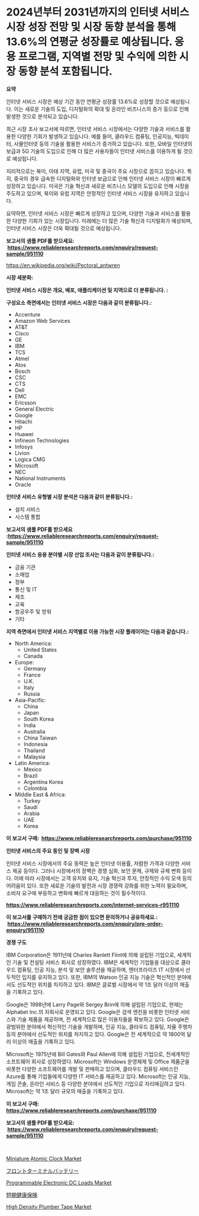 <p><h1>2024년부터 2031년까지의 인터넷 서비스 시장 성장 전망 및 시장 동향 분석을 통해 13.6%의 연평균 성장률로 예상됩니다. 응용 프로그램, 지역별 전망 및 수익에 의한 시장 동향 분석 포함됩니다.</h1></p><p><strong>요약</strong></p>
<p><p>인터넷 서비스 시장은 예상 기간 동안 연평균 성장률 13.6%로 성장할 것으로 예상됩니다. 이는 새로운 기술의 도입, 디지털화의 확대 및 온라인 비즈니스의 증가 등으로 인해 발생한 것으로 분석되고 있습니다.</p><p>최근 시장 조사 보고서에 따르면, 인터넷 서비스 시장에서는 다양한 기술과 서비스를 활용한 다양한 기회가 발생하고 있습니다. 예를 들어, 클라우드 컴퓨팅, 인공지능, 빅데이터, 사물인터넷 등의 기술을 활용한 서비스가 증가하고 있습니다. 또한, 모바일 인터넷의 보급과 5G 기술의 도입으로 인해 더 많은 사용자들이 인터넷 서비스를 이용하게 될 것으로 예상됩니다.</p><p>지리적으로는 북미, 아태 지역, 유럽, 미국 및 중국이 주요 시장으로 꼽히고 있습니다. 특히, 중국의 경우 급속한 디지털화와 인터넷 보급으로 인해 인터넷 서비스 시장이 빠르게 성장하고 있습니다. 미국은 기술 혁신과 새로운 비즈니스 모델의 도입으로 인해 시장을 주도하고 있으며, 북미와 유럽 지역은 안정적인 인터넷 서비스 시장을 유지하고 있습니다.</p><p>요약하면, 인터넷 서비스 시장은 빠르게 성장하고 있으며, 다양한 기술과 서비스를 활용한 다양한 기회가 있는 시장입니다. 미래에는 더 많은 기술 혁신과 디지털화가 예상되며, 인터넷 서비스 시장은 더욱 확대될 것으로 예상됩니다.</p></p>
<p><strong>보고서의 샘플 PDF를 받으세요: &nbsp;<a href="https://www.reliableresearchreports.com/enquiry/request-sample/951110">https://www.reliableresearchreports.com/enquiry/request-sample/951110</a></strong></p>
<p><a href="https://en.wikipedia.org/wiki/Pectoral_antwren">https://en.wikipedia.org/wiki/Pectoral_antwren</a></p>
<p><strong>시장 세분화:</strong></p>
<p><strong> 인터넷 서비스 시장은 개요, 배포, 애플리케이션 및 지역으로 더 분류됩니다. :</strong></p>
<p><strong>구성요소 측면에서는 인터넷 서비스 시장은 다음과 같이 분류됩니다.:</strong></p>
<p><ul><li>Accenture</li><li>Amazon Web Services</li><li>AT&T</li><li>Cisco</li><li>GE</li><li>IBM</li><li>TCS</li><li>Atmel</li><li>Atos</li><li>Bosch</li><li>CSC</li><li>CTS</li><li>Dell</li><li>EMC</li><li>Ericsson</li><li>General Electric</li><li>Google</li><li>Hitachi</li><li>HP</li><li>Huawei</li><li>Infineon Technologies</li><li>Infosys</li><li>Livion</li><li>Logica CMG</li><li>Microsoft</li><li>NEC</li><li>National Instruments</li><li>Oracle</li></ul></p>
<p><strong> 인터넷 서비스 유형별 시장 분석은 다음과 같이 분류됩니다.:</strong></p>
<p><ul><li>설치 서비스</li><li>시스템 통합</li></ul></p>
<p><strong>보고서의 샘플 PDF를 받으세요 :<a href="https://www.reliableresearchreports.com/enquiry/request-sample/951110">https://www.reliableresearchreports.com/enquiry/request-sample/951110</a></strong></p>
<p><strong> 인터넷 서비스 응용 분야별 시장 산업 조사는 다음과 같이 분류됩니다.:</strong></p>
<p><ul><li>금융 기관</li><li>소매업</li><li>정부</li><li>통신 및 IT</li><li>제조</li><li>교육</li><li>항공우주 및 방위</li><li>기타</li></ul></p>
<p><strong>지역 측면에서 인터넷 서비스 지역별로 이용 가능한 시장 플레이어는 다음과 같습니다.:</strong></p>
<p><ul>
    <li>
        North America:
        <ul>
            <li>United States</li>
            <li>Canada</li>
        </ul>
    </li>
    <li>
        Europe:
        <ul>
            <li>Germany</li>
            <li>France</li>
            <li>U.K.</li>
            <li>Italy</li>
            <li>Russia</li>
        </ul>
    </li>
    <li>
        Asia-Pacific:
        <ul>
            <li>China</li>
            <li>Japan</li>
            <li>South Korea</li>
            <li>India</li>
            <li>Australia</li>
            <li>China Taiwan</li>
            <li>Indonesia</li>
            <li>Thailand</li>
            <li>Malaysia</li>
        </ul>
    </li>
    <li>
        Latin America:
        <ul>
            <li>Mexico</li>
            <li>Brazil</li>
            <li>Argentina Korea</li>
            <li>Colombia</li>
        </ul>
    </li>
    <li>
        Middle East & Africa:
        <ul>
            <li>Turkey</li>
            <li>Saudi</li>
            <li>Arabia</li>
            <li>UAE</li>
            <li>Korea</li>
        </ul>
    </li>
    </ul></p>
<p><strong>이 보고서 구매: &nbsp;<a href="https://www.reliableresearchreports.com/purchase/951110">https://www.reliableresearchreports.com/purchase/951110</a></strong></p>
<p><strong>인터넷 서비스의 주요 동인 및 장벽 시장</strong></p>
<p><p>인터넷 서비스 시장에서의 주요 동력은 높은 인터넷 이용률, 저렴한 가격과 다양한 서비스 제공 등이다. 그러나 시장에서의 장벽은 경쟁 심화, 보안 문제, 규제와 규제 변화 등이다. 이에 따라 시장에서는 고객 유치와 유지, 기술 혁신과 투자, 안정적인 수익 모색 등의 어려움이 있다. 또한 새로운 기술의 발전과 시장 경쟁력 강화를 위한 노력이 필요하며, 소비자 요구에 부응하고 변화에 빠르게 대응하는 것이 필수적이다.</p></p>
<p><strong><a href="https://www.reliableresearchreports.com/internet-services-r951110">https://www.reliableresearchreports.com/internet-services-r951110</a></strong></p>
<p><strong>이 보고서를 구매하기 전에 궁금한 점이 있으면 문의하거나 공유하세요.: &nbsp;<a href="https://www.reliableresearchreports.com/enquiry/pre-order-enquiry/951110">https://www.reliableresearchreports.com/enquiry/pre-order-enquiry/951110</a></strong></p>
<p><strong>경쟁 구도</strong></p>
<p><p>IBM Corporation은 1911년에 Charles Ranlett Flint에 의해 설립된 기업으로, 세계적인 기술 및 컨설팅 서비스 회사로 성장하였다. IBM은 세계적인 기업들을 대상으로 클라우드 컴퓨팅, 인공 지능, 분석 및 보안 솔루션을 제공하며, 엔터프라이즈 IT 시장에서 선두적인 입지를 유지하고 있다. 또한, IBM의 Watson 인공 지능 기술은 혁신적인 분야에서도 선도적인 위치를 차지하고 있다. IBM은 글로벌 시장에서 약 1조 달러 이상의 매출을 기록하고 있다.</p><p>Google은 1998년에 Larry Page와 Sergey Brin에 의해 설립된 기업으로, 현재는 Alphabet Inc.의 자회사로 운영되고 있다. Google은 검색 엔진을 비롯한 인터넷 서비스와 기술 제품을 제공하며, 전 세계적으로 많은 이용자들을 확보하고 있다. Google은 광범위한 분야에서 혁신적인 기술을 개발하며, 인공 지능, 클라우드 컴퓨팅, 자율 주행차 등의 분야에서 선도적인 위치를 차지하고 있다. Google은 전 세계적으로 약 1800억 달러 이상의 매출을 기록하고 있다.</p><p>Microsoft는 1975년에 Bill Gates와 Paul Allen에 의해 설립된 기업으로, 전세계적인 소프트웨어 회사로 성장하였다. Microsoft는 Windows 운영체제 및 Office 제품군을 비롯한 다양한 소프트웨어를 개발 및 판매하고 있으며, 클라우드 컴퓨팅 서비스인 Azure를 통해 기업들에게 다양한 IT 서비스를 제공하고 있다. Microsoft는 인공 지능, 게임 콘솔, 온라인 서비스 등 다양한 분야에서 선도적인 기업으로 자리매김하고 있다. Microsoft는 약 1조 달러 규모의 매출을 기록하고 있다.</p></p>
<p><strong>이 보고서 구매: &nbsp; <a href="https://www.reliableresearchreports.com/purchase/951110">https://www.reliableresearchreports.com/purchase/951110</a></strong></p>
<p><strong>보고서의 샘플 PDF를 받으세요: &nbsp;<a href="https://www.reliableresearchreports.com/enquiry/request-sample/951110">https://www.reliableresearchreports.com/enquiry/request-sample/951110</a></strong><strong></strong></p>
<p>&nbsp;</p>
<p><p><a href="https://github.com/staberhelen84/Market-Research-Report-List-1/blob/main/miniature-atomic-clock-market.md">Miniature Atomic Clock Market</a></p><p><a href="https://medium.com/@reyeshowell655/%E6%AC%A1%E3%81%AE%E6%96%87%E7%AB%A0%E3%82%92%E6%97%A5%E6%9C%AC%E8%AA%9E%E3%81%AB%E7%BF%BB%E8%A8%B3%E3%81%97%E3%81%BE%E3%81%99-%E8%A3%BD%E5%93%81%E3%82%BF%E3%82%A4%E3%83%97-%E3%82%A2%E3%83%97%E3%83%AA%E3%82%B1%E3%83%BC%E3%82%B7%E3%83%A7%E3%83%B3-%E5%9C%B0%E5%9F%9F%E5%88%A5%E3%81%AE%E3%82%B0%E3%83%AD%E3%83%BC%E3%83%90%E3%83%AB%E3%83%95%E3%83%AD%E3%83%B3%E3%83%88%E7%AB%AF%E6%9C%AB%E3%83%90%E3%83%83%E3%83%86%E3%83%AA%E3%83%BC%E3%83%9E%E3%83%BC%E3%82%B1%E3%83%83%E3%83%88%E3%81%AE%E3%82%B5%E3%82%A4%E3%82%BA%E3%81%A8%E3%82%B7%E3%82%A7%E3%82%A2%E5%88%86%E6%9E%90-2024%E5%B9%B4-2031%E5%B9%B4-c103160947ad">フロントターミナルバッテリー</a></p><p><a href="https://www.linkedin.com/pulse/programmable-electronic-dc-loads-market-analysis-report-global-rahyf">Programmable Electronic DC Loads Market</a></p><p><a href="https://github.com/TerrellConn/Market-Research-Report-List-2/blob/main/327827640009.md">短期健康保険</a></p><p><a href="https://medium.com/@luke.bailey5468/high-density-plumber-tape-market-a-global-and-regional-analysis-focus-on-region-country-level-cb2301f04b3b">High Density Plumber Tape Market</a></p></p>